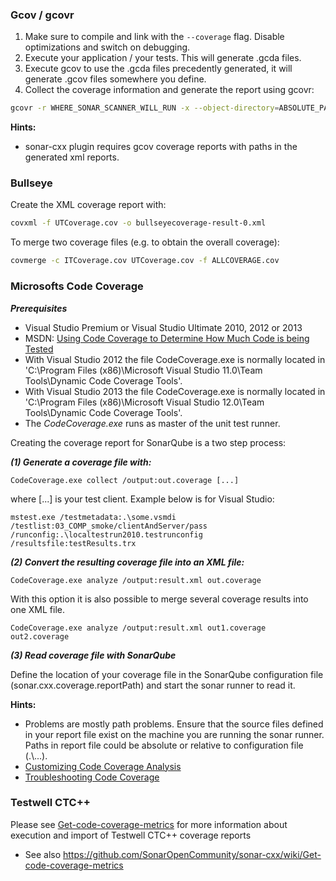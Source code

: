 ### Gcov / gcovr

1. Make sure to compile and link with the ```--coverage``` flag. Disable optimizations and switch on debugging.
2. Execute your application / your tests. This will generate .gcda files.
3. Execute gcov to use the .gcda files precedently generated, it will generate .gcov files somewhere you define.
4. Collect the coverage information and generate the report using gcovr:
```BASH
gcovr -r WHERE_SONAR_SCANNER_WILL_RUN -x --object-directory=ABSOLUTE_PATH_TO_GCOV_FILES_FOLDER > report.xml
```
**Hints:**
* sonar-cxx plugin requires gcov coverage reports with paths in the generated xml reports.

### Bullseye
Create the XML coverage report with:
```BASH
covxml -f UTCoverage.cov -o bullseyecoverage-result-0.xml
```

To merge two coverage files (e.g. to obtain the overall coverage):
```BASH
covmerge -c ITCoverage.cov UTCoverage.cov -f ALLCOVERAGE.cov
````

### Microsofts Code Coverage

***Prerequisites***
* Visual Studio Premium or Visual Studio Ultimate 2010, 2012 or 2013
* MSDN: [Using Code Coverage to Determine How Much Code is being Tested](http://msdn.microsoft.com/de-de/library/dd537628.aspx)
* With Visual Studio 2012 the file CodeCoverage.exe is normally located in 'C:\Program Files (x86)\Microsoft Visual Studio 11.0\Team Tools\Dynamic Code Coverage Tools'.
* With Visual Studio 2013 the file CodeCoverage.exe is normally located in 'C:\Program Files (x86)\Microsoft Visual Studio 12.0\Team Tools\Dynamic Code Coverage Tools'.
* The *CodeCoverage.exe* runs as master of the unit test runner.

Creating the coverage report for SonarQube is a two step process:

***(1) Generate a coverage file with:***
```
CodeCoverage.exe collect /output:out.coverage [...]
```
where [...] is your test client. Example below is for Visual Studio:
```
mstest.exe /testmetadata:.\some.vsmdi /testlist:03_COMP_smoke/clientAndServer/pass /runconfig:.\localtestrun2010.testrunconfig /resultsfile:testResults.trx
```

***(2) Convert the resulting coverage file into an XML file:***
```
CodeCoverage.exe analyze /output:result.xml out.coverage
```
With this option it is also possible to merge several coverage results into one XML file.
```
CodeCoverage.exe analyze /output:result.xml out1.coverage out2.coverage
```

***(3) Read coverage file with SonarQube***

Define the location of your coverage file in the SonarQube configuration file (sonar.cxx.coverage.reportPath) and start the sonar runner to read it.

**Hints:**
* Problems are mostly path problems. Ensure that the source files defined in your report file exist on the machine you are running the sonar runner. Paths in report file could be absolute or relative to configuration file (.\\...).
* [Customizing Code Coverage Analysis](http://msdn.microsoft.com/en-us/library/jj159530.aspx)
* [Troubleshooting Code Coverage](http://msdn.microsoft.com/en-us/library/jj159523.aspx)

### Testwell CTC++

Please see [Get-code-coverage-metrics](https://github.com/SonarOpenCommunity/sonar-cxx/wiki/Get-code-coverage-metrics) for more information about execution and import of Testwell CTC++ coverage reports

* See also https://github.com/SonarOpenCommunity/sonar-cxx/wiki/Get-code-coverage-metrics